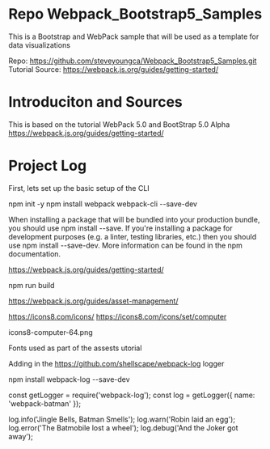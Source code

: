 # Repo Webpack_Bootstrap5_Samples
This is a Bootstrap and WebPack sample that will be used as a template for data visualizations


Repo: https://github.com/steveyoungca/Webpack_Bootstrap5_Samples.git
Tutorial Source: https://webpack.js.org/guides/getting-started/



# Introduciton and Sources
This is based on the tutorial WebPack 5.0 and BootStrap 5.0 Alpha https://webpack.js.org/guides/getting-started/ 


# Project Log

First, lets set up the basic setup of the CLI

npm init -y
npm install webpack webpack-cli --save-dev


When installing a package that will be bundled into your production bundle, you should use npm install --save. If you're installing a package for development purposes (e.g. a linter, testing libraries, etc.) then you should use npm install --save-dev. More information can be found in the npm documentation.


https://webpack.js.org/guides/getting-started/

npm run build

https://webpack.js.org/guides/asset-management/

https://icons8.com/icons/
https://icons8.com/icons/set/computer

icons8-computer-64.png

Fonts used as part of the assests utorial


Adding in the https://github.com/shellscape/webpack-log
logger 

npm install webpack-log --save-dev

const getLogger = require('webpack-log');
const log = getLogger({ name: 'webpack-batman' });

log.info('Jingle Bells, Batman Smells');
log.warn('Robin laid an egg');
log.error('The Batmobile lost a wheel');
log.debug('And the Joker got away');